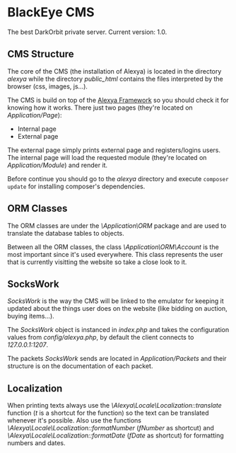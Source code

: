 BlackEye CMS
============
The best DarkOrbit private server.
Current version: 1.0.

CMS Structure
-------------
The core of the CMS (the installation of Alexya) is located in the directory *alexya* while the directory *public_html* contains the files interpreted by the browser (css, images, js...).

The CMS is build on top of the [Alexya Framework](https://github.com/AlexyaFramework/Alexya) so you should check it for knowing how it works.
There just two pages (they're located on *Application/Page*):
 * Internal page
 * External page

The external page simply prints external page and registers/logins users.
The internal page will load the requested module (they're located on *Application/Module*) and render it.

Before continue you should go to the *alexya* directory and execute `composer update` for installing composer's dependencies.

ORM Classes
-----------
The ORM classes are under the *\Application\ORM* package and are used to translate the database tables to objects.

Between all the ORM classes, the  class *\Application\ORM\Account* is the most important since it's used everywhere. This class represents the user that is currently visitting the website so take a close look to it.

SocksWork
---------
*SocksWork* is the way the CMS will be linked to the emulator for keeping it updated about the things user does on the website (like bidding on auction, buying items...).

The *SocksWork* object is instanced in *index.php* and takes the configuration values from *config/alexya.php*, by default the client connects to *127.0.0.1:1207*.

The packets *SocksWork* sends are located in *Application/Packets* and their structure is on the documentation of each packet.

Localization
------------
When printing texts always use the *\Alexya\Locale\Localization::translate* function (*t* is a shortcut for the function) so the text can be translated whenever it's possible. Also use the functions *\Alexya\Locale\Localization::formatNumber* (*fNumber* as shortcut) and *\Alexya\Locale\Localization::formatDate* (*fDate* as shortcut) for formatting numbers and dates.
